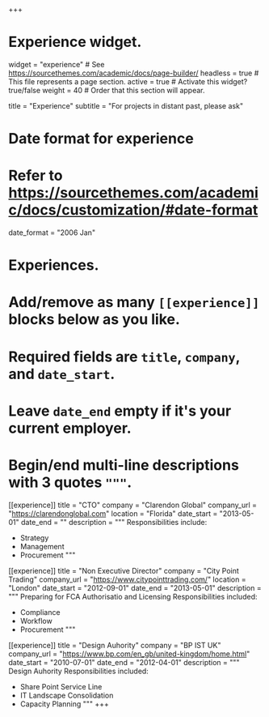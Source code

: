 +++
 # Experience widget.
widget = "experience"  # See https://sourcethemes.com/academic/docs/page-builder/
headless = true  # This file represents a page section.
active = true  # Activate this widget? true/false
weight = 40  # Order that this section will appear.

title = "Experience"
subtitle = "For projects in distant past, please ask"

# Date format for experience
#   Refer to https://sourcethemes.com/academic/docs/customization/#date-format
date_format = "2006 Jan"

# Experiences.
#   Add/remove as many `[[experience]]` blocks below as you like.
#   Required fields are `title`, `company`, and `date_start`.
#   Leave `date_end` empty if it's your current employer.
#   Begin/end multi-line descriptions with 3 quotes `"""`.
[[experience]]
  title = "CTO"
  company = "Clarendon Global"
  company_url = "https://clarendonglobal.com"
  location = "Florida"
  date_start = "2013-05-01"
  date_end = ""
  description = """
  Responsibilities include:
  
  * Strategy
  * Management
  * Procurement
  """

[[experience]]
  title = "Non Executive Director"
  company = "City Point Trading"
  company_url = "https://www.citypointtrading.com/"
  location = "London"
  date_start = "2012-09-01"
  date_end = "2013-05-01"
  description = """
  Preparing for FCA Authorisatio and Licensing
  Responsibilities included:
  
  * Compliance
  * Workflow
  * Procurement
  """

[[experience]]
  title = "Design Auhority"
  company = "BP IST UK"
  company_url = "https://www.bp.com/en_gb/united-kingdom/home.html"
  date_start = "2010-07-01"
  date_end = "2012-04-01"
  description = """
  Design Auhority
  Responsibilities included:
  
  * Share Point Service Line
  * IT Landscape Consolidation
  * Capacity Planning
  """
+++
